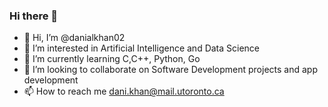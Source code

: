 ### Hi there 👋

- 👋 Hi, I’m @danialkhan02
- 👀 I’m interested in Artificial Intelligence and Data Science
- 🌱 I’m currently learning C,C++, Python, Go
- 💞️ I’m looking to collaborate on Software Development projects and app development
- 📫 How to reach me dani.khan@mail.utoronto.ca

<!--
**danialkhan02/danialkhan02** is a ✨ _special_ ✨ repository because its `README.md` (this file) appears on your GitHub profile.
